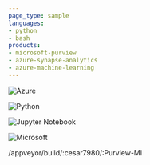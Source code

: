 ```yaml
---
page_type: sample
languages:
- python
- bash
products:
- microsoft-purview
- azure-synapse-analytics
- azure-machine-learning
---
```


![Azure](https://img.shields.io/badge/azure-%230072C6.svg?style=for-the-badge&logo=microsoftazure&logoColor=white)

![Python](https://img.shields.io/badge/python-3670A0?style=for-the-badge&logo=python&logoColor=ffdd54)

![Jupyter Notebook](https://img.shields.io/badge/jupyter-%23FA0F00.svg?style=for-the-badge&logo=jupyter&logoColor=white)

![Microsoft](https://img.shields.io/badge/Microsoft-0078D4?style=for-the-badge&logo=microsoft&logoColor=white)

/appveyor/build/:cesar7980/:Purview-Ml

